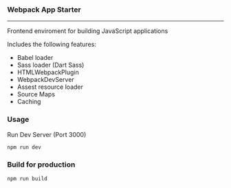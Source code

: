 ### Webpack App Starter

---

Frontend enviroment for building JavaScript applications

Includes the following features:

- Babel loader
- Sass loader (Dart Sass)
- HTMLWebpackPlugin
- WebpackDevServer
- Assest resource loader
- Source Maps
- Caching

### Usage

Run Dev Server (Port 3000)

```
npm run dev
```

### Build for production

```
npm run build
```
